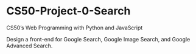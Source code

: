 # CS50-Project-0-Search

CS50’s Web Programming with Python and JavaScript

Design a front-end for Google Search, Google Image Search, and Google Advanced Search.
